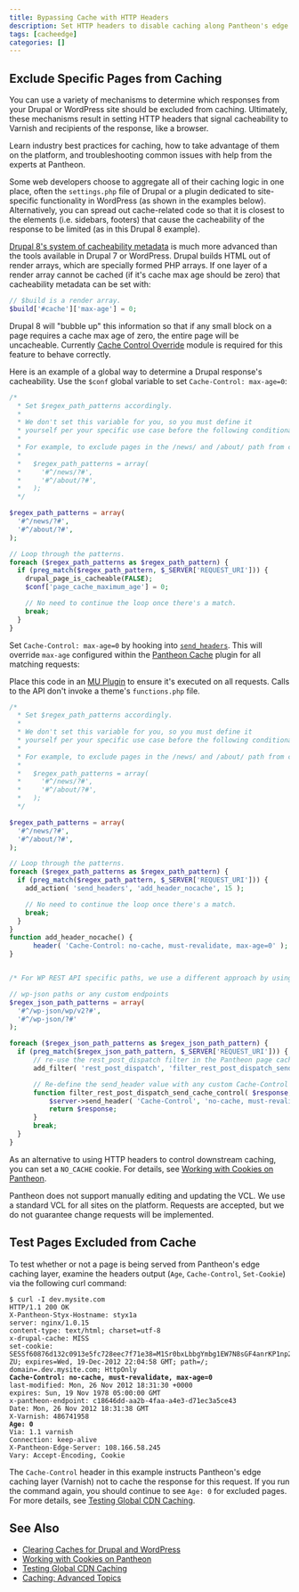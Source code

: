 ```yaml
---
title: Bypassing Cache with HTTP Headers
description: Set HTTP headers to disable caching along Pantheon's edge layer, Varnish.
tags: [cacheedge]
categories: []
---
```

## Exclude Specific Pages from Caching
You can use a variety of mechanisms to determine which responses from your Drupal or WordPress site should be excluded from caching. Ultimately, these mechanisms result in setting HTTP headers that signal cacheability to Varnish and recipients of the response, like a browser.

<Enablement title="Agency DevOps Training" link="https://pantheon.io/agencies/learn-pantheon?docs">

Learn industry best practices for caching, how to take advantage of them on the platform, and troubleshooting common issues with help from the experts at Pantheon.

</Enablement>

Some web developers choose to aggregate all of their caching logic in one place, often the `settings.php` file of Drupal or a plugin dedicated to site-specific functionality in WordPress (as shown in the examples below). Alternatively, you can spread out cache-related code so that it is closest to the elements (i.e. sidebars, footers) that cause the cacheability of the response to be limited (as in this Drupal 8 example).

<TabList>

<Tab name="Drupal 8" id="d8" active="true">

[Drupal 8's system of cacheability metadata](https://www.drupal.org/developing/api/8/render/arrays/cacheability) is much more advanced than the tools available in Drupal 7 or WordPress. Drupal builds HTML out of render arrays, which are specially formed PHP arrays. If one layer of a render array cannot be cached (if it's cache max age should be zero) that cacheability metadata can be set with:

```php
// $build is a render array.
$build['#cache']['max-age'] = 0;
```

Drupal 8 will "bubble up" this information so that if any small block on a page requires a cache max age of zero, the entire page will be uncacheable. Currently [Cache Control Override](https://www.drupal.org/project/cache_control_override) module is required for this feature to behave correctly.

</Tab>

<Tab name="Drupal 7" id="d7">

Here is an example of a global way to determine a Drupal response's cacheability. Use the `$conf` global variable to set `Cache-Control: max-age=0`:

```php
/*
  * Set $regex_path_patterns accordingly.
  *
  * We don't set this variable for you, so you must define it
  * yourself per your specific use case before the following conditional.
  *
  * For example, to exclude pages in the /news/ and /about/ path from cache, set:
  *
  *   $regex_path_patterns = array(
  *     '#^/news/?#',
  *     '#^/about/?#',
  *   );
  */

$regex_path_patterns = array(
  '#^/news/?#',
  '#^/about/?#',
);

// Loop through the patterns.
foreach ($regex_path_patterns as $regex_path_pattern) {
  if (preg_match($regex_path_pattern, $_SERVER['REQUEST_URI'])) {
    drupal_page_is_cacheable(FALSE);
    $conf['page_cache_maximum_age'] = 0;

    // No need to continue the loop once there's a match.
    break;
  }
}
```

</Tab>

<Tab name="WordPress" id="wp">

Set `Cache-Control: max-age=0` by hooking into [`send_headers`](https://codex.wordpress.org/Plugin_API/Action_Reference/send_headers). This will override `max-age` configured within the [Pantheon Cache](/docs/wordpress-cache-plugin) plugin for all matching requests:

<Alert title="Note" type="info">

Place this code in an [MU Plugin](/docs/mu-plugin/) to ensure it's executed on all requests. Calls to the API don't invoke a theme's `functions.php` file.

</Alert>

```php
/*
  * Set $regex_path_patterns accordingly.
  *
  * We don't set this variable for you, so you must define it
  * yourself per your specific use case before the following conditional.
  *
  * For example, to exclude pages in the /news/ and /about/ path from cache, set:
  *
  *   $regex_path_patterns = array(
  *     '#^/news/?#',
  *     '#^/about/?#',
  *   );
  */

$regex_path_patterns = array(
  '#^/news/?#',
  '#^/about/?#',
);

// Loop through the patterns.
foreach ($regex_path_patterns as $regex_path_pattern) {
  if (preg_match($regex_path_pattern, $_SERVER['REQUEST_URI'])) {
    add_action( 'send_headers', 'add_header_nocache', 15 );

    // No need to continue the loop once there's a match.
    break;
  }
}
function add_header_nocache() {
      header( 'Cache-Control: no-cache, must-revalidate, max-age=0' );
}


/* For WP REST API specific paths, we use a different approach by using the rest_post_dispatch filter */

// wp-json paths or any custom endpoints
$regex_json_path_patterns = array(
  '#^/wp-json/wp/v2?#',
  '#^/wp-json/?#'
);

foreach ($regex_json_path_patterns as $regex_json_path_pattern) {
  if (preg_match($regex_json_path_pattern, $_SERVER['REQUEST_URI'])) {
      // re-use the rest_post_dispatch filter in the Pantheon page cache plugin
      add_filter( 'rest_post_dispatch', 'filter_rest_post_dispatch_send_cache_control', 12, 2 );

      // Re-define the send_header value with any custom Cache-Control header
      function filter_rest_post_dispatch_send_cache_control( $response, $server ) {
          $server->send_header( 'Cache-Control', 'no-cache, must-revalidate, max-age=0' );
          return $response;
      }
      break;
  }
}
```

</Tab>

</TabList>

As an alternative to using HTTP headers to control downstream caching, you can set a `NO_CACHE` cookie. For details, see [Working with Cookies on Pantheon](/docs/cookies).

<Alert title="Warning" type="danger">

Pantheon does not support manually editing and updating the VCL. We use a standard VCL for all sites on the platform. Requests are accepted, but we do not guarantee change requests will be implemented.

</Alert>

## Test Pages Excluded from Cache
To test whether or not a page is being served from Pantheon's edge caching layer, examine the headers output (`Age`, `Cache-Control`, `Set-Cookie`) via the following curl command:

<pre><code class="http hljs">$ curl -I dev.mysite.com
HTTP/1.1 200 OK
X-Pantheon-Styx-Hostname: styx1a
server: nginx/1.0.15
content-type: text/html; charset=utf-8
x-drupal-cache: MISS
set-cookie: SESSf60876d132c0913e5fc728eec7f71e38=M1Sr0bxLbbgYmbg1EW7N8sGF4anrKP1np25EkYta-ZU; expires=Wed, 19-Dec-2012 22:04:58 GMT; path=/; domain=.dev.mysite.com; HttpOnly
<b>Cache-Control: no-cache, must-revalidate, max-age=0</b>
last-modified: Mon, 26 Nov 2012 18:31:30 +0000
expires: Sun, 19 Nov 1978 05:00:00 GMT
x-pantheon-endpoint: c18646dd-aa2b-4faa-a4e3-d71ec3a5ce43
Date: Mon, 26 Nov 2012 18:31:38 GMT
X-Varnish: 486741958
<b>Age: 0</b>
Via: 1.1 varnish
Connection: keep-alive
X-Pantheon-Edge-Server: 108.166.58.245
Vary: Accept-Encoding, Cookie
</code></pre>

The `Cache-Control` header in this example instructs Pantheon's edge caching layer (Varnish) not to cache the response for this request. If you run the command again, you should continue to see `Age: 0` for excluded pages. For more details, see [Testing Global CDN Caching](/docs/test-global-cdn-caching/).

## See Also
* [Clearing Caches for Drupal and WordPress](/docs/clear-caches/)
* [Working with Cookies on Pantheon](/docs/cookies)
* [Testing Global CDN Caching](/docs/test-global-cdn-caching/)
* [Caching: Advanced Topics](/docs/caching-advanced-topics/)

